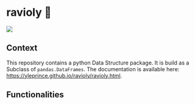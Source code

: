 # ravioly :spaghetti:

![](https://github.com/yleprince/ravioly/workflows/Python%20CI/badge.svg)


## Context
This repository contains a python Data Structure package. It is build as a Subclass of `pandas.DataFrames`. The documentation is available here: https://yleprince.github.io/ravioly/ravioly.html.

## Functionalities


